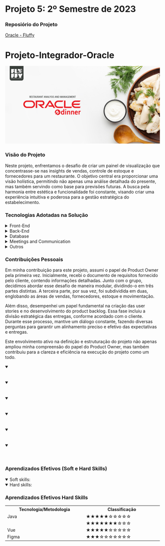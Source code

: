 # Projeto 5: 2º Semestre de 2023 

### Reposiório do Projeto

[Oracle - Fluffy](https://github.com/Fluffy-Fatec/Projeto-Integrador-Oracle)

# Projeto-Integrador-Oracle

<img src = "./imagens/imgOracleFatec_1.jpg">
<br>



### Visão do Projeto

Neste projeto, enfrentamos o desafio de criar um painel de visualização que concentrasse-se nas insights de vendas, controle de estoque e fornecedores para um restaurante. O objetivo central era proporcionar uma visão holística, permitindo não apenas uma análise detalhada do presente, mas também servindo como base para previsões futuras. A busca pela harmonia entre estética e funcionalidade foi constante, visando criar uma experiência intuitiva e poderosa para a gestão estratégica do estabelecimento.


### Tecnologias Adotadas na Solução

  <details>
<summary>Front-End</summary>

* [vue](https://vuejs.org/)
* [HTML](https://www.w3schools.com/css/)
* [CSS](https://www.w3schools.com/css/)

</details>

<details>
<summary>Back-End</summary>

* [Java](https://www.java.com/pt-BR/?msclkid=7faa842eb8f811ecab39772d4c1ae90b)

* [Spring boot](https://spring.io/projects/spring-boot)

</details>

<details>
<summary>Database</summary>

* [Oracle Autonomous Database](https://www.oracle.com/autonomous-database/)
</details>

<details>
<summary>Meetings and Communication</summary>

* [Discord](https://discord.com/?msclkid=b4f5af84b8f811ecbd81c127a0ae68a7)

* [Whatsapp](https://www.whatsapp.com/)

* [Slack](https://slack.com/intl/pt-br/?msclkid=c00e628eb8f811ecaef374bb86d7f056)

</details>

<details>
<summary>Outros</summary>

* [Jira](https://www.atlassian.com/br/software/jira)

* [Confluence](https://www.atlassian.com/br/software/confluence)

</details>


### Contribuições Pessoais

Em minha contribuição para este projeto, assumi o papel de Product Owner pela primeira vez. Inicialmente, recebi o documento de requisitos fornecido pelo cliente, contendo informações detalhadas. Junto com o grupo, decidimos abordar esse desafio de maneira modular, dividindo-o em três partes distintas. A terceira parte, por sua vez, foi subdividida em duas, englobando as áreas de vendas, fornecedores, estoque e movimentação.

Além disso, desempenhei um papel fundamental na criação das user stories e no desenvolvimento do product backlog. Essa fase incluiu a divisão estratégica das entregas, conforme acordado com o cliente. Durante esse processo, mantive um diálogo constante, fazendo diversas perguntas para garantir um alinhamento preciso e efetivo das expectativas e entregas.

Este envolvimento ativo na definição e estruturação do projeto não apenas ampliou minha compreensão do papel do Product Owner, mas também contribuiu para a clareza e eficiência na execução do projeto como um todo.

<details open>
 <summary> </summary>

  <br>


  <br>

</details>


<details open>
 <summary> </summary>

  <br>


  <br>

</details>



<details open>
 <summary> </summary>

  <br>


  <br>

</details>


<details open>
 <summary> </summary>

  <br>


  <br>

</details>


<details open>
 <summary> </summary>

  <br>


  <br>

</details>


<details open>
 <summary> </summary>

  <br>


  <br>

</details>


### Aprendizados Efetivos (Soft e Hard Skills)


<details open>

   <summary>Soft skills:</summary>
     

 </details>
  
  
   <details open>

   <summary>Hard skills:</summary>
     
### Aprendizados Efetivos Hard Skills
<table>
  <tr>
    <th width="300px">Tecnologia/Metodologia</th>
    <th width="300px">Classificação</th>
  </tr>
  <tr>
    <td>Java</td>
    <td>★★★★★☆☆☆☆☆</td>
  </tr>
  <tr>
    <td></td>
    <td>★★★★★★★☆☆☆</td>
  </tr>
  <tr>
    <td>Vue</td>
    <td>★★★★★☆☆☆☆☆</td>
  </tr>
  <tr>
    <td>Figma</td>
    <td>★★★☆☆☆☆☆☆☆</td>
  </tr>
</table>
     
</details>
  
